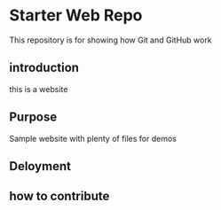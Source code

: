 # Starter Web Repo
This repository is for showing how Git and GitHub work

## introduction
this is a website

## Purpose
Sample website with plenty of files for demos

## Deloyment

## how to contribute

